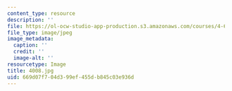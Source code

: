 ```yaml
---
content_type: resource
description: ''
file: https://ol-ocw-studio-app-production.s3.amazonaws.com/courses/4-614-religious-architecture-and-islamic-cultures-fall-2002/669d07f704d399ef455db845c03e936d_4008.jpg
file_type: image/jpeg
image_metadata:
  caption: ''
  credit: ''
  image-alt: ''
resourcetype: Image
title: 4008.jpg
uid: 669d07f7-04d3-99ef-455d-b845c03e936d
---
```

